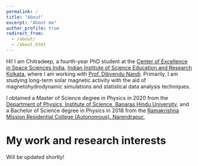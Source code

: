 ```yaml
---
permalink: /
title: "About"
excerpt: "About me"
author_profile: true
redirect_from: 
  - /about/
  - /about.html
---
```

Hi! I am Chitradeep, a fourth-year PhD student at the [Center of Excellence in Space Sciences India](www.cessi.in), [Indian Institute of Science Education and Research Kolkata.](https://www.iiserkol.ac.in/) where I am working with [Prof. Dibyendu Nandi](https://en.wikipedia.org/wiki/Dibyendu_Nandi). Primarily, I am studying long-term solar magnetic activity with the aid of magnetohydrodynamic simulations and statistical data analysis techniques.

I obtained a Master of Science degree in Physics in 2020 from the [Department of Physics, Institute of Science, Banaras Hindu University](https://www.bhu.ac.in/site/UnitHomeTemplate/1_147_1103_Institute-of-Science-Home), and a Bachelor of Science degree in Physics in 2018 from the [Ramakrishna Mission Residential College (Autonomous), Narendrapur.](https://rkmrc.in/)


My work and research interests
======

Will be updated shortly!
